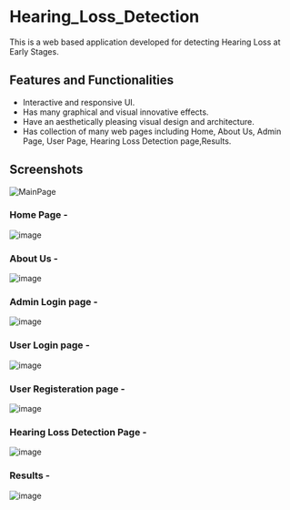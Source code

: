 # Hearing_Loss_Detection 

This is a web based application developed for detecting Hearing Loss at Early Stages.


## Features and Functionalities 

- Interactive and responsive UI.
- Has many graphical and visual innovative effects.
- Have an aesthetically pleasing visual design and architecture.
- Has collection of many web pages including Home, About Us, Admin Page, User Page, Hearing Loss Detection page,Results.


## Screenshots


![MainPage](https://github.com/20a31a05d8/FRTProject/assets/109793152/0167acaa-a8d1-4690-a8df-0a6a21ae08eb)

   

### Home Page -


![image](https://github.com/20A31A05F9/Hearing_Loss_Detection/assets/109793152/428f7916-3d97-4a8c-9db6-eec179c5e776)




### About Us -


![image](https://github.com/20A31A05F9/Hearing_Loss_Detection/assets/109793152/6fa49839-6923-44b6-923e-da9a6cc6e272)


### Admin Login page -


![image](https://github.com/20A31A05F9/Hearing_Loss_Detection/assets/109793152/e76861fb-e3e4-4995-8394-65dceb50a2f6)


### User Login page -


![image](https://github.com/20A31A05F9/Hearing_Loss_Detection/assets/109793152/a0e6e7c7-b614-492c-9655-9838470584ac)


### User Registeration page -


![image](https://github.com/20A31A05F9/Hearing_Loss_Detection/assets/109793152/e6a19732-75a1-4b9c-a175-1a884b1ce833)


### Hearing Loss Detection Page -


![image](https://github.com/20A31A05F9/Hearing_Loss_Detection/assets/109793152/104224fa-bf88-4520-bb90-f52329569509)


### Results -

![image](https://github.com/20A31A05F9/Hearing_Loss_Detection/assets/109793152/dc2d85c7-ad69-47c1-92b5-f4c0261500ac)


